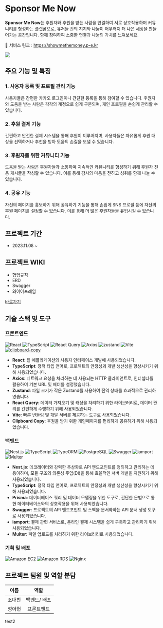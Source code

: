 # **Sponsor Me Now**

**Sponsor Me Now**는 후원자와 후원을 받는 사람을 연결하여 서로 상호작용하며 커뮤니티를 형성하는 플랫폼으로, 유저들 간의 지지와 나눔이 어우러져 더 나은 세상을 만들어가는 공간입니다. 함께 참여하여 소중한 연결과 나눔의 가치를 느껴보세요.

🔗 서비스 링크 : https://showmethemoney.p-e.kr

<img src="https://github.com/a-honey/sponsor-me-now/assets/75254185/8b860bf9-191b-462f-990e-cdfa5b9beb03" width={200} />

## **주요 기능 및 특징**

### **1. 사용자 등록 및 프로필 관리 기능**

사용자들은 간편한 카카오 로그인이나 간단한 등록을 통해 참여할 수 있습니다. 후원자와 도움을 받는 사람은 각각의 계정으로 쉽게 구분되며, 개인 프로필을 손쉽게 관리할 수 있습니다.

### **2. 후원 결제 기능**

간편하고 안전한 결제 시스템을 통해 후원이 이루어지며, 사용자들은 자유롭게 후원 대상을 선택하거나 추천을 받아 도움의 손길을 보낼 수 있습니다.

### **3. 후원자를 위한 커뮤니티 기능**

도움을 받는 사람은 후원자들과 소통하며 지속적인 커뮤니티를 형성하기 위해 후원자 전용 게시글을 작성할 수 있습니다. 이를 통해 감사의 마음을 전하고 성취를 함께 나눌 수 있습니다.

### **4. 공유 기능**

자신의 페이지를 홍보하기 위해 공유하기 기능을 통해 손쉽게 SNS 프로필 등에 자신의 후원 페이지를 설정할 수 있습니다. 이를 통해 더 많은 후원자들을 유입시킬 수 있습니다.

## **프로젝트 기간**

- 2023.11.08 ~

## **프로젝트 WIKI**

- 협업규칙
- ERD
- Swagger
- 와이어프레임

[바로가기](https://github.com/a-honey/sponsor-me-now/wiki)

## **기술 스택 및 도구**

### 프론트엔드

![React](https://img.shields.io/badge/React-222222?style=for-the-badge&logo=react&logoColor=ffffff)
![TypeScript](https://img.shields.io/badge/TypeScript-3178C6?style=for-the-badge&logo=typescript&logoColor=ffffff)
![React Query](https://img.shields.io/badge/React_Query-FF4154?style=for-the-badge&logo=react-query&logoColor=ffffff)
![Axios](https://img.shields.io/badge/Axios-007ACC?style=for-the-badge&logo=axios&logoColor=ffffff)
![zustand](https://img.shields.io/badge/zustand-FFA500?style=for-the-badge)
![Vite](https://img.shields.io/badge/Vite-646CFF?style=for-the-badge&logo=vite&logoColor=ffffff)
[![clipboard-copy](https://img.shields.io/badge/clipboard--copy-007ec6?style=for-the-badge&logoColor=white)](https://github.com/lgarron/clipboard-copy)

- **React**: 웹 애플리케이션의 사용자 인터페이스 개발에 사용되었습니다.
- **TypeScript**: 정적 타입 언어로, 프로젝트의 안정성과 개발 생산성을 향상시키기 위해 사용되었습니다.
- **Axios**: 네트워크 요청을 처리하는 데 사용되는 HTTP 클라이언트로, 인터셉터를 활용하여 기본 URL 및 헤더를 설정했습니다.
- **Zustand**: 파일 크기가 작은 Zustand를 사용하여 전역 상태를 효과적으로 관리하였습니다.
- **React Query**: 데이터 가져오기 및 캐싱을 처리하기 위한 라이브러리로, 데이터 관리를 간편하게 수행하기 위해 사용되었습니다.
- **Vite**: 빠른 번들링 및 개발 서버를 제공하는 도구로 사용되었습니다.
- **Clipboard Copy**: 후원을 받기 위한 개인페이지를 편리하게 공유하기 위해 사용되었습니다.

### 백엔드

![Nest.js](https://img.shields.io/badge/Nest.js-E0234E?style=for-the-badge&logo=nestjs&logoColor=ffffff)
![TypeScript](https://img.shields.io/badge/TypeScript-3178C6?style=for-the-badge&logo=typescript&logoColor=ffffff)
![TypeORM](https://img.shields.io/badge/TypeORM-2D3748?style=for-the-badge&logo=typeORM&logoColor=white)
![PostgreSQL](https://img.shields.io/badge/PostgreSQL-4169E1?style=for-the-badge&logo=PostgreSQL&logoColor=white)
![Swagger](https://img.shields.io/badge/Swagger-85EA2D?style=for-the-badge&logo=swagger&logoColor=000000)
![iamport](https://img.shields.io/badge/iamport-00AEEF?style=for-the-badge)
![Multer](https://img.shields.io/badge/Multer-FFD700?style=for-the-badge)

- **Nest.js**: 데코레이터와 강력한 추상화로 API 엔드포인트를 정의하고 관리하는 데 용이하며, 모듈 구조와 의존성 주입(DI)을 통해 효율적인 서버 개발을 지원하기 위해 사용되었습니다.
- **TypeScript**: 정적 타입 언어로, 프로젝트의 안정성과 개발 생산성을 향상시키기 위해 사용되었습니다.
- **Prisma**: 데이터베이스 쿼리 및 데이터 모델링을 위한 도구로, 간단한 문법으로 통한 데이터베이스와의 상호작용을 위해 사용되었습니다.
- **Swagger**: 프로젝트의 API 엔드포인트 및 스펙을 문서화하는 API 문서 생성 도구로 사용되었습니다.
- **iamport**: 결제 관련 서비스로, 온라인 결제 시스템을 쉽게 구축하고 관리하기 위해 사용되었습니다.
- **Multer**: 파일 업로드를 처리하기 위한 라이브러리로 사용되었습니다.

### 기획 및 배포

![Amazon EC2](https://img.shields.io/badge/Amazon_EC2-232F3E?style=for-the-badge&logo=amazonEC2&logoColor=white)
![Amazon RDS](https://img.shields.io/badge/Amazon_RDS-527FFF?style=for-the-badge&logo=AmazonRDS&logoColor=white)
![Nginx](https://img.shields.io/badge/Nginx-009639?style=for-the-badge&logo=nginx&logoColor=ffffff)

## **프로젝트 팀원 및 역할 분담**

|  이름  |     역할     |
| :----: | :----------: |
| 조대찬 | 백엔드/ 배포 |
| 정아현 |  프론트엔드  |

test2

